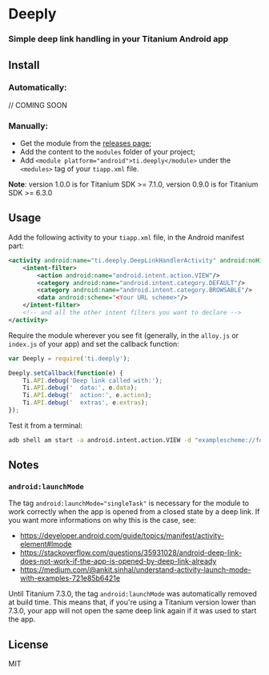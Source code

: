 # Deeply

### Simple deep link handling in your Titanium Android app

## Install

### Automatically:
// COMING SOON

### Manually:
- Get the module from the [releases page](https://github.com/caffeinalab/ti.deeply/releases);
- Add the content to the `modules` folder of your project;
- Add `<module platform="android">ti.deeply</module>` under the `<modules>` tag of your `tiapp.xml` file.

**Note**: version 1.0.0 is for Titanium SDK >= 7.1.0, version 0.9.0 is for Titanium SDK >= 6.3.0

## Usage

Add the following activity to your `tiapp.xml` file, in the Android manifest part:

```xml
<activity android:name="ti.deeply.DeepLinkHandlerActivity" android:noHistory="true" android:excludeFromRecents="true" android:theme="@android:style/Theme.NoDisplay" android:launchMode="singleTask">
	<intent-filter>
		<action android:name="android.intent.action.VIEW"/>
		<category android:name="android.intent.category.DEFAULT"/>
		<category android:name="android.intent.category.BROWSABLE"/>
		<data android:scheme="<Your URL scheme>"/>
	</intent-filter>
	<!-- and all the other intent filters you want to declare -->
</activity>
```

Require the module wherever you see fit (generally, in the `alloy.js` or `index.js` of your app) and set the callback function:

```js
var Deeply = require('ti.deeply');

Deeply.setCallback(function(e) {
	Ti.API.debug('Deep link called with:');
	Ti.API.debug('  data:', e.data);
	Ti.API.debug('  action:', e.action);
	Ti.API.debug('  extras', e.extras);
});
```

Test it from a terminal:

```bash
adb shell am start -a android.intent.action.VIEW -d "examplescheme://foo" your.app.id
```

## Notes

### `android:launchMode`

The tag `android:launchMode="singleTask"` is necessary for the module to work correctly when the app is opened from a closed state by a deep link.
If you want more informations on why this is the case, see:
- https://developer.android.com/guide/topics/manifest/activity-element#lmode
- https://stackoverflow.com/questions/35931028/android-deep-link-does-not-work-if-the-app-is-opened-by-deep-link-already
- https://medium.com/@ankit.sinhal/understand-activity-launch-mode-with-examples-721e85b6421e

Until Titanium 7.3.0, the tag `android:launchMode` was automatically removed at build time. This means that, if you're using a Titanium version lower than 7.3.0, your app will not open the same deep link again if it was used to start the app.

## License

MIT
